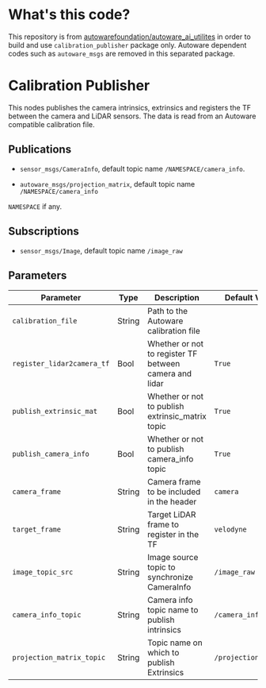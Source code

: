 # What's this code?
This repository is from [autowarefoundation/autoware_ai_utilites](https://github.com/autowarefoundation/autoware_ai_utilities) in order to build and use `calibration_publisher` package only.
Autoware dependent codes such as `autoware_msgs` are removed in this separated package.

# Calibration Publisher

This nodes publishes the camera intrinsics, extrinsics and registers the TF between the camera and LiDAR sensors.
The data is read from an Autoware compatible calibration file.

## Publications

* `sensor_msgs/CameraInfo`, default topic name `/NAMESPACE/camera_info`.

* `autoware_msgs/projection_matrix`, default topic name `/NAMESPACE/camera_info`

`NAMESPACE` if any.

## Subscriptions

* `sensor_msgs/Image`, default topic name `/image_raw`

## Parameters

|         Parameter        | Type  |           Description                                | Default Value |
|--------------------------|-------|------------------------------------------------------|---------------|
|`calibration_file`        | String|Path to the Autoware calibration file                 |               |
|`register_lidar2camera_tf`| Bool  |Whether or not to register TF between camera and lidar| `True`        |
|`publish_extrinsic_mat`   | Bool  |Whether or not to publish extrinsic_matrix topic      | `True`        |
|`publish_camera_info`     | Bool  |Whether or not to publish camera_info topic           | `True`        |
|`camera_frame`            | String|Camera frame to be included in the header             | `camera`      |
|`target_frame`            | String|Target LiDAR frame to register in the TF              | `velodyne`    |
|`image_topic_src`         | String|Image source topic to synchronize CameraInfo          | `/image_raw`  |
|`camera_info_topic`       | String|Camera info topic name to publish intrinsics          | `/camera_info`|
|`projection_matrix_topic` | String|Topic name on which to publish Extrinsics             | `/projection_matrix`|


